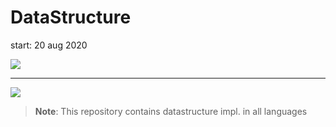 # DataStructure
start: 20 aug 2020


<img align="center" src="https://github.com/Vinaypatil-Ev/vinEv_DataStructure/blob/master/Documents/img/data_strucuture1.png">


----------------------------------------------------------------------------------

![](https://github.com/Vinaypatil-Ev/vinEv_DataStructure/blob/master/Documents/img/data_strucuture1.png)


> **Note**: This repository contains datastructure impl. in all languages</br>

